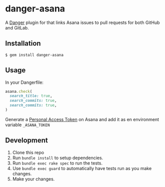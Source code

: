# danger-asana

A [Danger](https://github.com/danger/danger) plugin for that links Asana issues to pull requests for both GitHub and GitLab.

## Installation

    $ gem install danger-asana

## Usage

In your Dangerfile:

```ruby
asana.check(
  search_title: true,
  search_commits: true,
  search_commits: true,
)
```

Generate a [Personal Access Token](https://developers.asana.com/docs/personal-access-token) on Asana and add it as en environment variable `_ASANA_TOKEN`

## Development

1. Clone this repo
2. Run `bundle install` to setup dependencies.
3. Run `bundle exec rake spec` to run the tests.
4. Use `bundle exec guard` to automatically have tests run as you make changes.
5. Make your changes.
